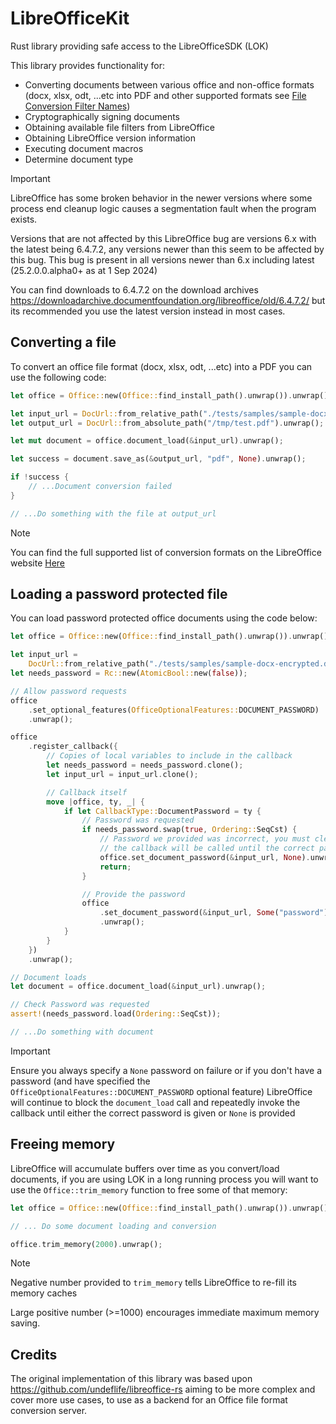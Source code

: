 # LibreOfficeKit

Rust library providing safe access to the LibreOfficeSDK (LOK)

This library provides functionality for:
- Converting documents between various office and non-office formats (docx, xlsx, odt, ...etc into PDF and other supported formats see [File Conversion Filter Names](https://help.libreoffice.org/latest/en-US/text/shared/guide/convertfilters.html))
- Cryptographically signing documents
- Obtaining available file filters from LibreOffice
- Obtaining LibreOffice version information
- Executing document macros
- Determine document type



> [!IMPORTANT]
>
> LibreOffice has some broken behavior in the newer versions where some process end cleanup logic causes a segmentation fault when the program exists.
>
> Versions that are not affected by this LibreOffice bug are versions 6.x with 
> the latest being 6.4.7.2, any versions newer than this seem to be affected by 
> this bug. This bug is present in all versions newer than 6.x including latest (25.2.0.0.alpha0+ as at 1 Sep 2024)
>
> You can find downloads to 6.4.7.2 on the download archives https://downloadarchive.documentfoundation.org/libreoffice/old/6.4.7.2/ but its recommended you use the latest version instead in most cases.


## Converting a file

To convert an office file format (docx, xlsx, odt, ...etc) into a PDF you can use the following code:

```rust
let office = Office::new(Office::find_install_path().unwrap()).unwrap();

let input_url = DocUrl::from_relative_path("./tests/samples/sample-docx.docx").unwrap();
let output_url = DocUrl::from_absolute_path("/tmp/test.pdf").unwrap();

let mut document = office.document_load(&input_url).unwrap();

let success = document.save_as(&output_url, "pdf", None).unwrap();

if !success {
    // ...Document conversion failed
}

// ...Do something with the file at output_url

```

> [!NOTE]
>
> You can find the full supported list of conversion formats on the LibreOffice website
> [Here](https://help.libreoffice.org/latest/en-US/text/shared/guide/convertfilters.html)


## Loading a password protected file

You can load password protected office documents using the code below:

```rust
let office = Office::new(Office::find_install_path().unwrap()).unwrap();

let input_url =
    DocUrl::from_relative_path("./tests/samples/sample-docx-encrypted.docx").unwrap();
let needs_password = Rc::new(AtomicBool::new(false));

// Allow password requests
office
    .set_optional_features(OfficeOptionalFeatures::DOCUMENT_PASSWORD)
    .unwrap();

office
    .register_callback({
        // Copies of local variables to include in the callback
        let needs_password = needs_password.clone();
        let input_url = input_url.clone();

        // Callback itself
        move |office, ty, _| {
            if let CallbackType::DocumentPassword = ty {
                // Password was requested
                if needs_password.swap(true, Ordering::SeqCst) {
                    // Password we provided was incorrect, you must clear the password to prevent infinite callback loop
                    // the callback will be called until the correct password (Or None) is provided
                    office.set_document_password(&input_url, None).unwrap();
                    return;
                }

                // Provide the password
                office
                    .set_document_password(&input_url, Some("password"))
                    .unwrap();
            }
        }
    })
    .unwrap();

// Document loads
let document = office.document_load(&input_url).unwrap();

// Check Password was requested
assert!(needs_password.load(Ordering::SeqCst));

// ...Do something with document
```

> [!IMPORTANT]
>
> Ensure you always specify a `None` password on failure or if you don't have a password (and have specified the `OfficeOptionalFeatures::DOCUMENT_PASSWORD` optional feature) LibreOffice will continue to block the `document_load` call and repeatedly invoke the callback until either the correct password is given or `None` is provided

## Freeing memory

LibreOffice will accumulate buffers over time as you convert/load documents, if you are using LOK in a long running process you will want to use the `Office::trim_memory` function to free some of that memory:

```rust
let office = Office::new(Office::find_install_path().unwrap()).unwrap();

// ... Do some document loading and conversion 

office.trim_memory(2000).unwrap();
```

> [!NOTE]
> Negative number provided to `trim_memory` tells LibreOffice to re-fill its memory caches
>
> Large positive number (>=1000) encourages immediate maximum memory saving.

## Credits

The original implementation of this library was based upon https://github.com/undeflife/libreoffice-rs aiming to be more complex and cover more
use cases, to use as a backend for an Office file format conversion server. 